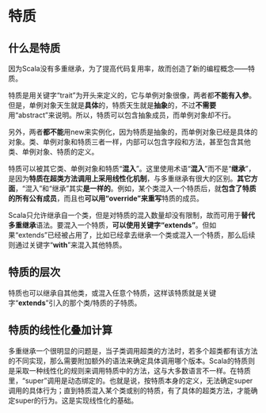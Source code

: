 # 特质

## 什么是特质
因为Scala没有多重继承，为了提高代码复用率，故而创造了新的编程概念——特质。

特质是用关键字“trait”为开头来定义的，它与单例对象很像，两者都**不能有入参**。但是，单例对象天生就是**具体**的，特质天生就是**抽象**的，不过**不需要**用“abstract”来说明。所以，特质可以包含抽象成员，而单例对象却不行。

另外，两者**都不能**用new来实例化，因为特质是抽象的，而单例对象已经是具体的对象。类、单例对象和特质三者一样，内部可以包含字段和方法，甚至包含其他类、单例对象、特质的定义。

特质可以被其它类、单例对象和特质“**混入**”。这里使用术语“**混入**”而不是“**继承**”，是因为**特质在超类方法调用上采用线性化机制**，与多重继承有很大的区别。**其它方面**，“混入”和“继承”其实**是一样的**。例如，某个类混入一个特质后，就**包含了特质的所有公有成员**，而且也**可以用“override”来重写**特质的成员。

Scala只允许继承自一个类，但是对特质的混入数量却没有限制，故而可用于**替代多重继承**语法。要混入一个特质，**可以使用关键字“extends”**。但如果“extends”已经被占用了，比如已经拿去继承一个类或混入一个特质，那么后续则通过关键字“**with**”来混入其他特质。


## 特质的层次 

特质也可以继承自其他类，或混入任意个特质，这样该特质就是关键字“**extends**”引入的那个类/特质的子特质。
## 特质的线性化叠加计算
多重继承一个很明显的问题是，当子类调用超类的方法时，若多个超类都有该方法的不同实现，那么需要附加额外的语法来确定具体调用哪个版本。Scala的特质则是采取一种线性化的规则来调用特质中的方法，这与大多数语言不一样。在特质里，“super”调用是动态绑定的。也就是说，按特质本身的定义，无法确定super调用的具体行为；直到特质混入某个类或别的特质，有了具体的超类方法，才能确定super的行为。这是实现线性化的基础。








